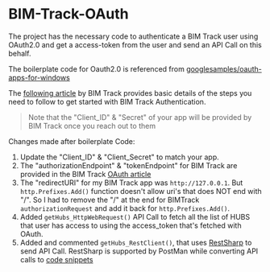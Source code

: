 # BIM-Track-OAuth

The project has the necessary code to authenticate a BIM Track user using OAuth2.0 and get a access-token from the user and send an API Call on this behalf.

The boilerplate code for Oauth2.0 is referenced from [googlesamples/oauth-apps-for-windows](https://github.com/googlesamples/oauth-apps-for-windows/tree/master/OAuthDesktopApp)

The [following article][BIM Track OAuth] by BIM Track provides basic details of the steps you need to follow to get started with BIM Track Authentication.

> Note that the "Client_ID" & "Secret" of your app will be provided by BIM Track once you reach out to them 

Changes made after boilerplate Code:

1. Update the "Client_ID" & "Client_Secret" to match your app.
2. The "authorizationEndpoint" & "tokenEndpoint" for BIM Track are provided in the BIM Track [OAuth article][BIM Track OAuth]
3. The "redirectURI" for my BIM Track app was `http://127.0.0.1`. But `http.Prefixes.Add()` function doesn't allow uri's that does NOT end with "/". So I had to remove the "/" at the end for BIMTrack `authorizationRequest` and add it back for  `http.Prefixes.Add()`.
4. Added `getHubs_HttpWebRequest()` API Call to fetch all the list of HUBS that user has access to using the access_token that's fetched with OAuth.
5. Added and commented `getHubs_RestClient()`, that uses [RestSharp](https://restsharp.dev/) to send API Call. RestSharp is supported by PostMan while converting API calls to [code snippets](https://learning.postman.com/docs/sending-requests/generate-code-snippets/)


[BIM Track OAuth]: https://help.bimtrack.co/hc/en-ca/articles/360060182352-Using-OAuth-2-0

